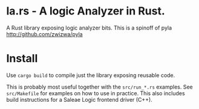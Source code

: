 # la.rs - A logic Analyzer in Rust.

A Rust library exposing logic analyzer bits.
This is a spinoff of pyla http://github.com/zwizwa/pyla


# Install

Use `cargo build` to compile just the library exposing reusable code.

This is probably most useful together with the `src/run_*.rs`
examples.  See `src/Makefile` for examples on how to use in practice.
This also includes build instructions for a Saleae Logic frontend
driver (C++).


